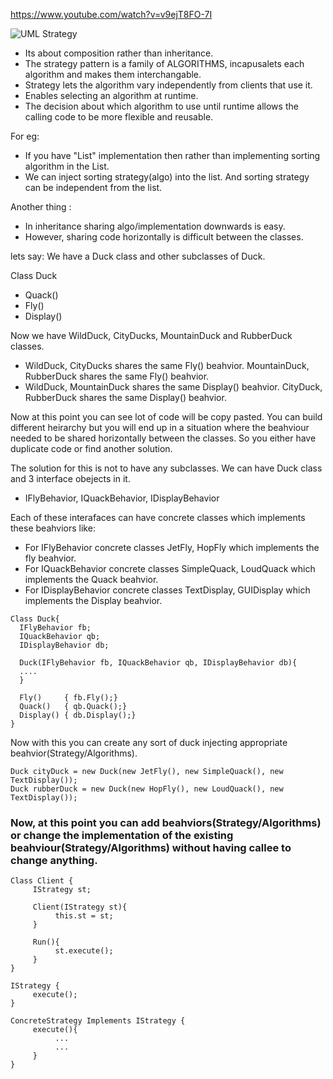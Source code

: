 https://www.youtube.com/watch?v=v9ejT8FO-7I

![UML Strategy](http://www.programmingwithwolfgang.com/wp-content/uploads/2018/01/Strategy.jpg)

* Its about composition rather than inheritance. 
* The strategy pattern is a family of ALGORITHMS, incapusalets each algorithm and makes them interchangable. 
* Strategy lets the algorithm vary independently from clients that use it.
* Enables selecting an algorithm at runtime.
* The decision about which algorithm to use until runtime allows the calling code to be more flexible and reusable.

For eg:
* If you have "List" implementation then rather than implementing sorting algorithm in the List. 
* We can inject sorting strategy(algo) into the list. And sorting strategy can be independent from the list.

Another thing : 
* In inheritance sharing algo/implementation downwards is easy. 
* However, sharing code horizontally is difficult between the classes. 
     
lets say:  We have a Duck class and other subclasses of Duck. 

Class Duck
* Quack()
* Fly()
* Display()

Now we have WildDuck, CityDucks, MountainDuck and RubberDuck classes. 
* WildDuck, CityDucks shares the same Fly() beahvior. MountainDuck, RubberDuck shares the same Fly() beahvior.
* WildDuck, MountainDuck shares the same Display() beahvior. CityDuck, RubberDuck shares the same Display() beahvior. 

Now at this point you can see lot of code will be copy pasted. You can build different heirarchy but you will end up in a situation where the beahviour needed to be 
shared horizontally between the classes. So you either have duplicate code or find another solution. 


The solution for this is not to have any subclasses. We can have Duck class and 3 interface obejects in it. 
* IFlyBehavior, IQuackBehavior, IDisplayBehavior 

Each of these interafaces can have concrete classes which implements these beahviors like: 
* For IFlyBehavior concrete classes JetFly, HopFly which implements the fly beahvior.
* For IQuackBehavior concrete classes SimpleQuack, LoudQuack which implements the Quack beahvior.
* For IDisplayBehavior concrete classes TextDisplay, GUIDisplay which implements the Display beahvior.



```
Class Duck{
  IFlyBehavior fb;
  IQuackBehavior qb;
  IDisplayBehavior db;
  
  Duck(IFlyBehavior fb, IQuackBehavior qb, IDisplayBehavior db){
  ....
  }
  
  Fly()     { fb.Fly();}
  Quack()   { qb.Quack();}
  Display() { db.Display();}
}
```

Now with this you can create any sort of duck injecting appropriate beahvior(Strategy/Algorithms).

```
Duck cityDuck = new Duck(new JetFly(), new SimpleQuack(), new TextDisplay());
Duck rubberDuck = new Duck(new HopFly(), new LoudQuack(), new TextDisplay());
```

### Now, at this point you can add beahviors(Strategy/Algorithms) or change the implementation of the existing beahviour(Strategy/Algorithms) without having callee to change anything.

```
Class Client {
     IStrategy st;
     
     Client(IStrategy st){
          this.st = st;
     }
     
     Run(){
          st.execute();
     }    
}
     
IStrategy {
     execute();
}

ConcreteStrategy Implements IStrategy {
     execute(){
          ...
          ...
     }
}
```

